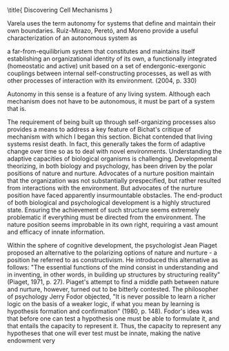 \title{
Discovering Cell Mechanisms
}

Varela uses the term autonomy for systems that define and maintain their own boundaries. Ruiz-Mirazo, Peretó, and Moreno provide a useful characterization of an autonomous system as

a far-from-equilibrium system that constitutes and maintains itself establishing an organizational identity of its own, a functionally integrated (homeostatic and active) unit based on a set of endergonic-exergonic couplings between internal self-constructing processes, as well as with other processes of interaction with its environment. (2004, p. 330)

Autonomy in this sense is a feature of any living system. Although each mechanism does not have to be autonomous, it must be part of a system that is.

The requirement of being built up through self-organizing processes also provides a means to address a key feature of Bichat's critique of mechanism with which I began this section. Bichat contended that living systems resist death. In fact, this generally takes the form of adaptive change over time so as to deal with novel environments. Understanding the adaptive capacities of biological organisms is challenging. Developmental theorizing, in both biology and psychology, has been driven by the polar positions of nature and nurture. Advocates of a nurture position maintain that the organization was not substantially prespecified, but rather resulted from interactions with the environment. But advocates of the nurture position have faced apparently insurmountable obstacles. The end-product of both biological and psychological development is a highly structured state. Ensuring the achievement of such structure seems extremely problematic if everything must be directed from the environment. The nature position seems improbable in its own right, requiring a vast amount and efficacy of innate information.

Within the sphere of cognitive development, the psychologist Jean Piaget proposed an alternative to the polarizing options of nature and nurture - a position he referred to as constructivism. He introduced this alternative as follows: "The essential functions of the mind consist in understanding and in inventing, in other words, in building up structures by structuring reality" (Piaget, 1971, p. 27). Piaget's attempt to find a middle path between nature and nurture, however, turned out to be bitterly contested. The philosopher of psychology Jerry Fodor objected, "It is never possible to learn a richer logic on the basis of a weaker logic, if what you mean by learning is hypothesis formation and confirmation" (1980, p. 148). Fodor's idea was that before one can test a hypothesis one must be able to formulate it, and that entails the capacity to represent it. Thus, the capacity to represent any hypotheses that one will ever test must be innate, making the native endowment very